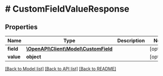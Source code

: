 # # CustomFieldValueResponse

## Properties

Name | Type | Description | Notes
------------ | ------------- | ------------- | -------------
**field** | [**\OpenAPI\Client\Model\CustomField**](CustomField.md) |  | [optional]
**value** | **object** |  | [optional]

[[Back to Model list]](../../README.md#models) [[Back to API list]](../../README.md#endpoints) [[Back to README]](../../README.md)
